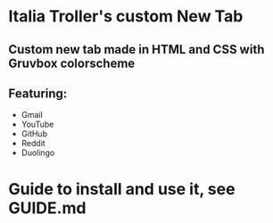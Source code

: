 # Italia Troller's custom New Tab
## Custom new tab made in HTML and CSS with Gruvbox colorscheme
## Featuring:
- Gmail
- YouTube
- GitHub
- Reddit
- Duolingo
# Guide to install and use it, see GUIDE.md
